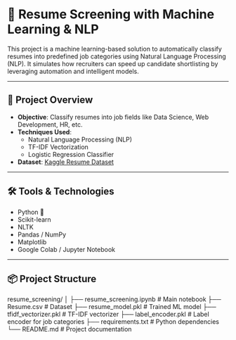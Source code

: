 # 🤖 Resume Screening with Machine Learning & NLP

This project is a machine learning-based solution to automatically classify resumes into predefined job categories using Natural Language Processing (NLP). It simulates how recruiters can speed up candidate shortlisting by leveraging automation and intelligent models.

---

## 📌 Project Overview

- **Objective**: Classify resumes into job fields like Data Science, Web Development, HR, etc.
- **Techniques Used**:
  - Natural Language Processing (NLP)
  - TF-IDF Vectorization
  - Logistic Regression Classifier
- **Dataset**: [Kaggle Resume Dataset](https://www.kaggle.com/datasets/gauravduttakiit/resume-dataset)

---

## 🛠️ Tools & Technologies

- Python 🐍
- Scikit-learn
- NLTK
- Pandas / NumPy
- Matplotlib
- Google Colab / Jupyter Notebook

---

## 📦 Project Structure
resume_screening/
│
├── resume_screening.ipynb # Main notebook
├── Resume.csv # Dataset
├── resume_model.pkl # Trained ML model
├── tfidf_vectorizer.pkl # TF-IDF vectorizer
├── label_encoder.pkl # Label encoder for job categories
├── requirements.txt # Python dependencies
└── README.md # Project documentation
